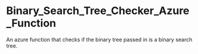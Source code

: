 # Binary_Search_Tree_Checker_Azure_Function
An azure function that checks if the binary tree passed in is a binary search tree.
